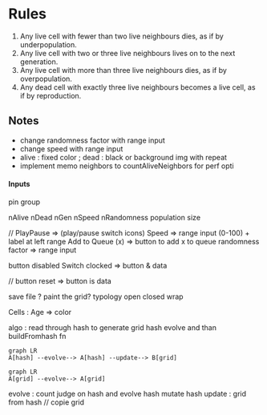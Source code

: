 # Rules

<ol>
    <li>Any live cell with fewer than two live neighbours dies, as if by underpopulation.</li>
    <li>Any live cell with two or three live neighbours lives on to the next generation.</li>
    <li>Any live cell with more than three live neighbours dies, as if by overpopulation.</li>
    <li>Any dead cell with exactly three live neighbours becomes a live cell, as if by reproduction.</li>
</ol>

## Notes

<ul>
    <li>change randomness factor with range input</li>
    <li>change speed with range input</li>
    <li>alive : fixed color ; dead : black or background img with repeat</li>
    <li>implement memo neighbors to countAliveNeighbors for perf opti</li>
</ul>

#### Inputs

pin group

<ul>

</ul>

nAlive nDead nGen nSpeed nRandomness population size

// PlayPause => (play/pause switch icons)
Speed => range input (0-100) + label at left
range Add to Queue (x) => button to add x to queue
randomness factor => range input

button disabled Switch clocked => button & data

// button reset => button is data

save file ?
paint the grid?
typology open closed wrap

Cells :
Age => color

algo : read through hash to generate grid
hash evolve and than buildFromhash fn

```mermaid
graph LR
A[hash] --evolve--> A[hash] --update--> B[grid]
```

```mermaid
graph LR
A[grid] --evolve--> A[grid]
```

evolve : count judge on hash and evolve hash mutate hash
update : grid from hash // copie grid
